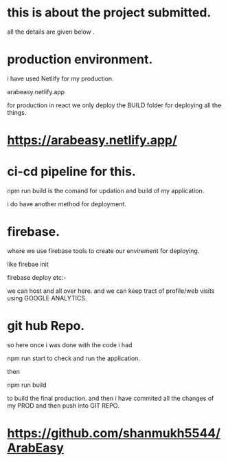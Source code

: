 # this is about the project submitted.

all the details are given below .


# production environment.
i have used Netlify for my production.

arabeasy.netlify.app

for production in react we only deploy the BUILD folder for deploying all the things.

# https://arabeasy.netlify.app/

# ci-cd pipeline for this.

npm run build is the comand for updation and build of my application.

i do have another method for deployment.

# firebase.

where we use firebase tools to create our envirement for deploying.

like firebae init

firebase deploy etc:-

we can host and all over here. and we  can keep tract of profile/web visits using GOOGLE ANALYTICS.




# git hub Repo.

so here once i was done with the code i had 

npm run start to check and run the application.

then
 
npm run build 

to build the final production.
and then i have commited all the changes of my PROD and then push into GIT REPO.

# https://github.com/shanmukh5544/ArabEasy




